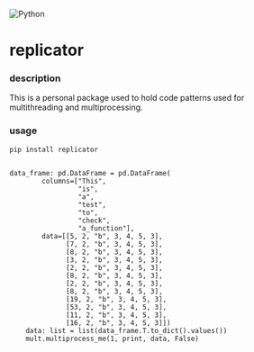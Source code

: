 ![Python](https://github.com/bclipp/replicators/workflows/Python/badge.svg)

# replicator


### description
This is a personal package used to hold code patterns used for multithreading and multiprocessing.

### usage
```pip install replicator```

```import replicant.multiprocess as mult

data_frame: pd.DataFrame = pd.DataFrame(
        columns=["This",
                 "is",
                 "a",
                 "test",
                 "to",
                 "check",
                 "a_function"],
        data=[[5, 2, "b", 3, 4, 5, 3],
              [7, 2, "b", 3, 4, 5, 3],
              [8, 2, "b", 3, 4, 5, 3],
              [3, 2, "b", 3, 4, 5, 3],
              [2, 2, "b", 3, 4, 5, 3],
              [8, 2, "b", 3, 4, 5, 3],
              [2, 2, "b", 3, 4, 5, 3],
              [8, 2, "b", 3, 4, 5, 3],
              [19, 2, "b", 3, 4, 5, 3],
              [53, 2, "b", 3, 4, 5, 3],
              [11, 2, "b", 3, 4, 5, 3],
              [16, 2, "b", 3, 4, 5, 3]])
    data: list = list(data_frame.T.to_dict().values())
    mult.multiprocess_me(1, print, data, False)

```
